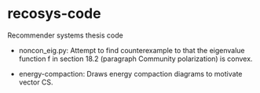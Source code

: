 # recosys-code
Recommender systems thesis code

- noncon\_eig.py: Attempt to find counterexample to that the eigenvalue 
function f in section 18.2 (paragraph Community polarization) is convex.

- energy-compaction: Draws energy compaction diagrams to motivate vector CS.
